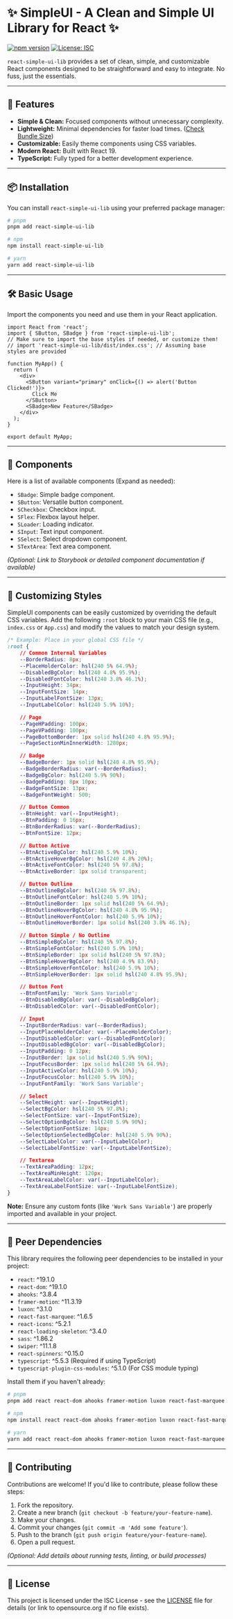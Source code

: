 # ✨ SimpleUI - A Clean and Simple UI Library for React ✨

[![npm version](https://badge.fury.io/js/react-simple-ui-lib.svg)](https://badge.fury.io/js/react-simple-ui-lib)
[![License: ISC](https://img.shields.io/badge/License-ISC-blue.svg)](https://opensource.org/licenses/ISC)

`react-simple-ui-lib` provides a set of clean, simple, and customizable React components designed to be straightforward and easy to integrate. No fuss, just the essentials.

---

## 🚀 Features

*   **Simple & Clean:** Focused components without unnecessary complexity.
*   **Lightweight:** Minimal dependencies for faster load times. ([Check Bundle Size](https://bundlephobia.com/package/react-simple-ui-lib))
*   **Customizable:** Easily theme components using CSS variables.
*   **Modern React:** Built with React 19.
*   **TypeScript:** Fully typed for a better development experience.

---

## 📦 Installation

You can install `react-simple-ui-lib` using your preferred package manager:

```bash
# pnpm
pnpm add react-simple-ui-lib

# npm
npm install react-simple-ui-lib

# yarn
yarn add react-simple-ui-lib
```

---

## 🛠️ Basic Usage

Import the components you need and use them in your React application.

```tsx
import React from 'react';
import { SButton, SBadge } from 'react-simple-ui-lib';
// Make sure to import the base styles if needed, or customize them!
// import 'react-simple-ui-lib/dist/index.css'; // Assuming base styles are provided

function MyApp() {
  return (
    <div>
      <SButton variant="primary" onClick={() => alert('Button Clicked!')}>
        Click Me
      </SButton>
      <SBadge>New Feature</SBadge>
    </div>
  );
}

export default MyApp;
```

---

## 🧩 Components

Here is a list of available components (Expand as needed):

*   `SBadge`: Simple badge component.
*   `SButton`: Versatile button component.
*   `SCheckbox`: Checkbox input.
*   `SFlex`: Flexbox layout helper.
*   `SLoader`: Loading indicator.
*   `SInput`: Text input component.
*   `SSelect`: Select dropdown component.
*   `STextArea`: Text area component.

*(Optional: Link to Storybook or detailed component documentation if available)*

---

## 🎨 Customizing Styles

SimpleUI components can be easily customized by overriding the default CSS variables. Add the following `:root` block to your main CSS file (e.g., `index.css` or `App.css`) and modify the values to match your design system.

```css
/* Example: Place in your global CSS file */
:root {
    // Common Internal Variables
    --BorderRadius: 8px;
    --PlaceHolderColor: hsl(240 5% 64.9%);
    --DisabledBgColor: hsl(240 4.8% 95.9%);
    --DisabledFontColor: hsl(240 3.8% 46.1%);
    --InputHeight: 34px;
    --InputFontSize: 14px;
    --InputLabelFontSize: 13px;
    --InputLabelColor: hsl(240 5.9% 10%);

    // Page
    --PageHPadding: 100px;
    --PageVPadding: 100px;
    --PageBottomBorder: 1px solid hsl(240 4.8% 95.9%);
    --PageSectionMinInnerWidth: 1280px;

    // Badge
    --BadgeBorder: 1px solid hsl(240 4.8% 95.9%);
    --BadgeBorderRadius: var(--BorderRadius);
    --BadgeBgColor: hsl(240 5.9% 90%);
    --BadgePadding: 8px 10px;
    --BadgeFontSize: 13px;
    --BadgeFontWeight: 500;

    // Button Common
    --BtnHeight: var(--InputHeight);
    --BtnPadding: 0 16px;
    --BtnBorderRadius: var(--BorderRadius);
    --BtnFontSize: 12px;

    // Button Active
    --BtnActiveBgColor: hsl(240 5.9% 10%);
    --BtnActiveHoverBgColor: hsl(240 4.8% 20%);
    --BtnActiveFontColor: hsl(240 5% 97.8%);
    --BtnActiveBorder: 1px solid transparent;

    // Button Outline
    --BtnOutlineBgColor: hsl(240 5% 97.8%);
    --BtnOutlineFontColor: hsl(240 5.9% 10%);
    --BtnOutlineBorder: 1px solid hsl(240 5% 64.9%);
    --BtnOutlineHoverBgColor: hsl(240 4.8% 95.9%);
    --BtnOutlineHoverFontColor: hsl(240 5.9% 10%);
    --BtnOutlineHoverBorder: 1px solid hsl(240 3.8% 46.1%);

    // Button Simple / No Outline
    --BtnSimpleBgColor: hsl(240 5% 97.8%);
    --BtnSimpleFontColor: hsl(240 5.9% 10%);
    --BtnSimpleBorder: 1px solid hsl(240 5% 97.8%);
    --BtnSimpleHoverBgColor: hsl(240 4.9% 83.9%);
    --BtnSimpleHoverFontColor: hsl(240 5.9% 10%);
    --BtnSimpleHoverBorder: 1px solid hsl(240 4.8% 95.9%);

    // Button Font
    --BtnFontFamily: 'Work Sans Variable';
    --BtnDisabledBgColor: var(--DisabledBgColor);
    --BtnDisabledColor: var(--DisabledFontColor);

    // Input
    --InputBorderRadius: var(--BorderRadius);
    --InputPlaceHolderColor: var(--PlaceHolderColor);
    --InputDisabledColor: var(--DisabledFontColor);
    --InputDisabledBgColor: var(--DisabledBgColor);
    --InputPadding: 0 12px;
    --InputBorder: 1px solid hsl(240 5.9% 90%);
    --InputFocusBorder: 1px solid hsl(240 5% 64.9%);
    --InputActiveColor: hsl(240 5.9% 10%);
    --InputFocusColor: hsl(240 5.9% 10%);
    --InputFontFamily: 'Work Sans Variable';

    // Select
    --SelectHeight: var(--InputHeight);
    --SelectBgColor: hsl(240 5% 97.8%);
    --SelectFontSize: var(--InputFontSize);
    --SelectOptionBgColor: hsl(240 5.9% 90%);
    --SelectOptionFontSize: 14px;
    --SelectOptionSelectedBgColor: hsl(240 5.9% 90%);
    --SelectLabelColor: var(--InputLabelColor);
    --SelectLabelFontSize: var(--InputLabelFontSize);

    // Textarea
    --TextAreaPadding: 12px;
    --TextAreaMinHeight: 120px;
    --TextAreaLabelColor: var(--InputLabelColor);
    --TextAreaLabelFontSize: var(--InputLabelFontSize);
}
```

**Note:** Ensure any custom fonts (like `'Work Sans Variable'`) are properly imported and available in your project.

---

## 🔗 Peer Dependencies

This library requires the following peer dependencies to be installed in your project:

*   `react`: ^19.1.0
*   `react-dom`: ^19.1.0
*   `ahooks`: ^3.8.4
*   `framer-motion`: ^11.3.19
*   `luxon`: ^3.1.0
*   `react-fast-marquee`: ^1.6.5
*   `react-icons`: ^5.2.1
*   `react-loading-skeleton`: ^3.4.0
*   `sass`: ^1.86.2
*   `swiper`: ^11.1.8
*   `react-spinners`: ^0.15.0
*   `typescript`: ^5.5.3 (Required if using TypeScript)
*   `typescript-plugin-css-modules`: ^5.1.0 (For CSS module typing)

Install them if you haven't already:

```bash
# pnpm
pnpm add react react-dom ahooks framer-motion luxon react-fast-marquee react-icons react-loading-skeleton sass swiper react-spinners typescript typescript-plugin-css-modules

# npm
npm install react react-dom ahooks framer-motion luxon react-fast-marquee react-icons react-loading-skeleton sass swiper react-spinners typescript typescript-plugin-css-modules

# yarn
yarn add react react-dom ahooks framer-motion luxon react-fast-marquee react-icons react-loading-skeleton sass swiper react-spinners typescript typescript-plugin-css-modules
```

---

## 🤝 Contributing

Contributions are welcome! If you'd like to contribute, please follow these steps:

1.  Fork the repository.
2.  Create a new branch (`git checkout -b feature/your-feature-name`).
3.  Make your changes.
4.  Commit your changes (`git commit -m 'Add some feature'`).
5.  Push to the branch (`git push origin feature/your-feature-name`).
6.  Open a pull request.

*(Optional: Add details about running tests, linting, or build processes)*

---

## 📄 License

This project is licensed under the ISC License - see the [LICENSE](LICENSE) file for details (or link to opensource.org if no file exists).
